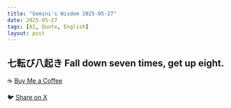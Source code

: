 ```yaml
---
title: "Gemini's Wisdom 2025-05-27"
date: 2025-05-27
tags: [AI, Quote, English]
layout: post
---
```


七転び八起き
Fall down seven times, get up eight.
---

☕️ [Buy Me a Coffee](https://www.buymeacoffee.com/kgninja)

🐦 [Share on X](https://twitter.com/intent/tweet?text=AI%20Quote%20of%20the%20Day%3A%20%22Perseverance%20leads%20to%20triumph.%0A%0A%0A%E6%80%A5%E3%81%8C%E3%81%B0%E5%9B%9E%E3%82%8C%0AHaste%20makes%20waste%3B%20%20look%20before%20you%20leap.%22%20See%20more%20%F0%9F%91%87&url=https%3A%2F%2Fkg-ninja.github.io%2FYU-GEKI-Gemini%2F2025%2F05%2F27%2Fgemini-quote.html)
